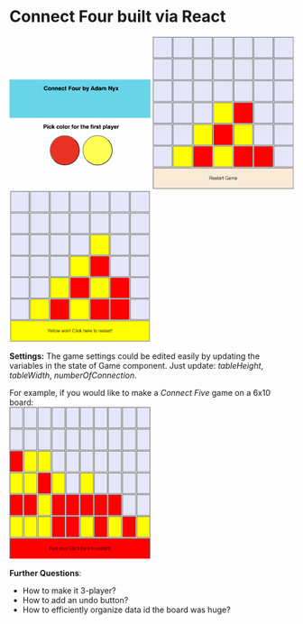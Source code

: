 # Connect Four built via React
  
<img src="ss/intro.png" title="Game Intro" width="250"/> <img src="ss/Game.png" title="Game Ongoing" width="250"/> <img src="ss/win.png" title="Game Over" width="250"/>  
  
  
**Settings:** The game settings could be edited easily by updating the variables in the state of Game component. Just update: *tableHeight*, *tableWidth*, *numberOfConnection*.  
  
For example, if you would like to make a *Connect Five* game on a 6x10 board:  
<img src="ss/6x10.png" title="Game on Bigger Board" width="250"/>
  
 **Further Questions**:   
 - How to make it 3-player?  
 - How to add an undo button?  
 - How to efficiently organize data id the board was huge?
